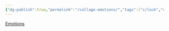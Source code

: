 ```yaml
---
{"dg-publish":true,"permalink":"/collage-emotions/","tags":["c/lock","c/heart","c/abstract","c/hand","c/alexthymia"],"created":"2024-01-02T16:21:36.947-05:00","updated":"2024-01-02T16:22:19.514-05:00"}
---
```



[Emotions](https://www.instagram.com/p/CCqcofHhbO-/)
